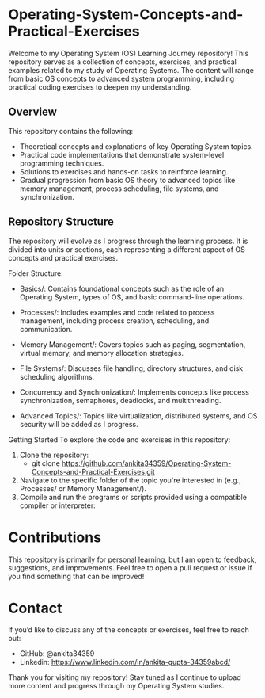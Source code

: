 # Operating-System-Concepts-and-Practical-Exercises

Welcome to my Operating System (OS) Learning Journey repository! This repository serves as a collection of concepts, exercises, and practical examples related to my study of Operating Systems. The content will range from basic OS concepts to advanced system programming, including practical coding exercises to deepen my understanding.

## Overview

This repository contains the following:

 - Theoretical concepts and explanations of key Operating System topics.
 - Practical code implementations that demonstrate system-level programming techniques.
 - Solutions to exercises and hands-on tasks to reinforce learning.
 - Gradual progression from basic OS theory to advanced topics like memory management, process scheduling, file systems, and synchronization.

## Repository Structure

The repository will evolve as I progress through the learning process. It is divided into units or sections, each representing a different aspect of OS concepts and practical exercises.

Folder Structure:

 - Basics/:
Contains foundational concepts such as the role of an Operating System, types of OS, and basic command-line operations.

 - Processes/:
Includes examples and code related to process management, including process creation, scheduling, and communication.

- Memory Management/:
Covers topics such as paging, segmentation, virtual memory, and memory allocation strategies.

- File Systems/:
Discusses file handling, directory structures, and disk scheduling algorithms.

- Concurrency and Synchronization/:
Implements concepts like process synchronization, semaphores, deadlocks, and multithreading.

- Advanced Topics/:
Topics like virtualization, distributed systems, and OS security will be added as I progress.

Getting Started
To explore the code and exercises in this repository:

 1. Clone the repository:
    - git clone https://github.com/ankita34359/Operating-System-Concepts-and-Practical-Exercises.git
 2. Navigate to the specific folder of the topic you're interested in (e.g., Processes/ or Memory Management/).
 3. Compile and run the programs or scripts provided using a compatible compiler or interpreter:

# Contributions
This repository is primarily for personal learning, but I am open to feedback, suggestions, and improvements. Feel free to open a pull request or issue if you find something that can be improved!

# Contact
If you’d like to discuss any of the concepts or exercises, feel free to reach out:

 - GitHub: @ankita34359
 - Linkedin: https://www.linkedin.com/in/ankita-gupta-34359abcd/

Thank you for visiting my repository! Stay tuned as I continue to upload more content and progress through my Operating System studies.
 
